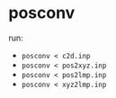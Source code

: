 # posconv

run:
- `posconv < c2d.inp`
- `posconv < pos2xyz.inp`
- `posconv < pos2lmp.inp`
- `posconv < xyz2lmp.inp`

